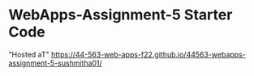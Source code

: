 # WebApps-Assignment-5 Starter Code
  "Hosted aT"  https://44-563-web-apps-f22.github.io/44563-webapps-assignment-5-sushmitha01/
